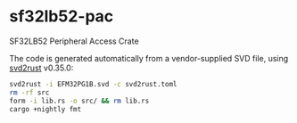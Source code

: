 # sf32lb52-pac
SF32LB52 Peripheral Access Crate

The code is generated automatically from a vendor-supplied SVD file, using [svd2rust](https://docs.rs/svd2rust) v0.35.0:

```sh
svd2rust -i EFM32PG1B.svd -c svd2rust.toml
rm -rf src
form -i lib.rs -o src/ && rm lib.rs
cargo +nightly fmt
```
